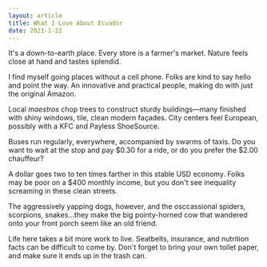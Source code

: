 ```yaml
---
layout: article
title: What I Love About Ecuador
date: 2021-1-22
---
```


It's a down-to-earth place. Every store is a farmer's market. Nature feels close at hand and tastes splendid.

I find myself going places without a cell phone. Folks are kind to say hello and point the way. An innovative and practical people, making do with just the original Amazon.

Local _maestros_ chop trees to construct sturdy buildings&mdash;many finished with shiny windows, tile, clean modern façades. City centers feel European, possibly with a KFC and Payless ShoeSource.

Buses run regularly, everywhere, accompanied by swarms of taxis. Do you want to wait at the stop and pay $0.30 for a ride, or do you prefer the $2.00 chauffeur?

A dollar goes two to ten times farther in this stable USD economy. Folks may be poor on a $400 monthly income, but you don't see inequality screaming in these clean streets.

The aggressively yapping dogs, however, and the osccassional spiders, scorpions, snakes...they make the big pointy-horned cow that wandered onto your front porch seem like an old friend.

Life here takes a bit more work to live. Seatbelts, insurance, and nutrition facts can be difficult to come by. Don't forget to bring your own toilet paper, and make sure it ends up in the trash can.


<!--
Dogs will bark at you uncontrolably, cars will emit horrific fumes, and your favorite hair products diet the altitude

But the internet works, and -->
